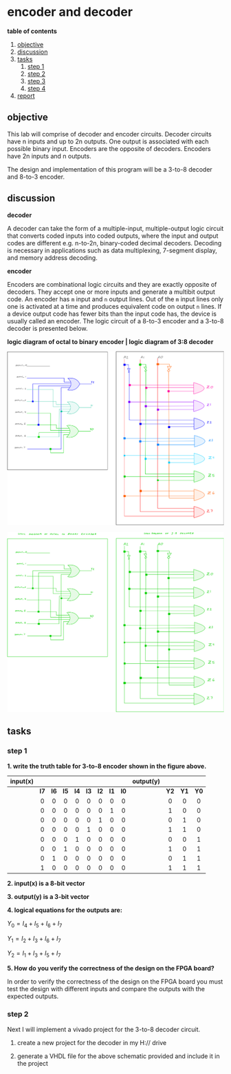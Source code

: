 # encoder and decoder

**table of contents**

1.  [objective](#objective)
2.  [discussion](#discussion)
3.  [tasks](#tasks)
	1. [step 1](#step-1)
	2. [step 2](#step-2)
	3. [step 3](#step-3)
	4. [step 4](#step-4)
4.  [report](#report)

## objective

This lab will comprise of decoder and encoder circuits.
Decoder circuits have n inputs and up to 2n outputs.
One output is associated with each possible binary input.
Encoders are the opposite of decoders.
Encoders have 2n inputs and n outputs.

The design and implementation of this program will be a 3-to-8 decoder and 8-to-3 encoder.

## discussion

**decoder**

A decoder can take the form of a multiple-input, multiple-output logic circuit that converts coded inputs into coded outputs, where the input and output codes are different e.g. n-to-2n, binary-coded decimal decoders.  Decoding is necessary in applications such as data multiplexing, 7-segment display, and memory address decoding.

**encoder**

Encoders are combinational logic circuits and they are exactly opposite of decoders.  They accept one or more inputs and generate a multibit output code.  An encoder has `m` input and `n` output lines.  Out of the `m` input lines only one is activated at a time and produces equivalent code on output `n` lines.  If a device output code has fewer bits than the input code has, the device is usually called an encoder.  The logic circuit of a 8-to-3 encoder and a 3-to-8 decoder is presented below.

**logic diagram of octal to binary encoder | logic diagram of 3:8 decoder**

![encoder-decoder](./assets/encoder-decoder.png)

![encoder-decoder-uniform](./assets/encoder-decoder-uniform.png)

## tasks

### step 1

**1.  write the truth table for 3-to-8 encoder shown in the figure above.**

|   **input(x)** | |  |  |  | |  |  |  |   **output(y)** |  |  |  |
|:--:|:--:|:--:|:--:|:--:|:--:|:--:|:--:|:--:|:--:|:--:|:--:|:--:|
|    |**I7** | **I6** | **I5** | **I4** | **I3** | **I2** | **I1** | **I0** |    | **Y2** | **Y1** | **Y0** |
|    | 0  | 0  | 0  | 0  | 0  | 0  | 0  | 0  |    | 0  | 0  | 0  |
|    | 0  | 0  | 0  | 0  | 0  | 0  | 1  | 0  |    | 1  | 0  | 0  |
|    | 0  | 0  | 0  | 0  | 0  | 1  | 0  | 0  |    | 0  | 1  | 0  |
|    | 0  | 0  | 0  | 0  | 1  | 0  | 0  | 0  |    | 1  | 1  | 0  |
|    | 0  | 0  | 0  | 1  | 0  | 0  | 0  | 0  |    | 0  | 0  | 1  |
|    | 0  | 0  | 1  | 0  | 0  | 0  | 0  | 0  |    | 1  | 0  | 1  |
|    | 0  | 1  | 0  | 0  | 0  | 0  | 0  | 0  |    | 0  | 1  | 1  |
|    | 1  | 0  | 0  | 0  | 0  | 0  | 0  | 0  |    | 1  | 1  | 1  |

**2.  input(x) is a 8-bit vector**

**3.  output(y) is a 3-bit vector**

**4.  logical equations for the outputs are:**


$Y_{0} = I_{4} + I_{5} + I_{6} + I_{7}$

$Y_{1} = I_{2} + I_{3} + I_{6} + I_{7}$

$Y_{2} = I_{1} + I_{3} + I_{5} + I_{7}$

**5.  How do you verify the correctness of the design on the FPGA board?**

In order to verify the correctness of the design on the FPGA board you must test the design with different inputs and compare the outputs with the expected outputs.

### step 2

Next I will implement a vivado project for the 3-to-8 decoder circuit.

1.  create a new project for the decoder in my H:// drive

2.  generate a VHDL file for the above schematic provided and include it in the project
